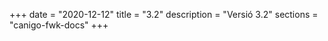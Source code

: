 +++
date        = "2020-12-12"
title       = "3.2"
description = "Versió 3.2"
sections    = "canigo-fwk-docs"
+++